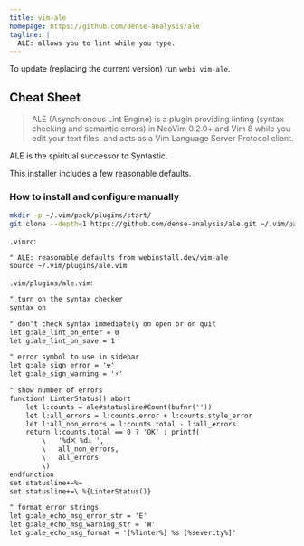 ```yaml
---
title: vim-ale
homepage: https://github.com/dense-analysis/ale
tagline: |
  ALE: allows you to lint while you type.
---
```


To update (replacing the current version) run `webi vim-ale`.

## Cheat Sheet

> ALE (Asynchronous Lint Engine) is a plugin providing linting (syntax checking
> and semantic errors) in NeoVim 0.2.0+ and Vim 8 while you edit your text
> files, and acts as a Vim Language Server Protocol client.

ALE is the spiritual successor to Syntastic.

This installer includes a few reasonable defaults.

### How to install and configure manually

```bash
mkdir -p ~/.vim/pack/plugins/start/
git clone --depth=1 https://github.com/dense-analysis/ale.git ~/.vim/pack/plugins/start/ale
```

`.vimrc`:

```vim
" ALE: reasonable defaults from webinstall.dev/vim-ale
source ~/.vim/plugins/ale.vim
```

`.vim/plugins/ale.vim`:

```txt
" turn on the syntax checker
syntax on

" don't check syntax immediately on open or on quit
let g:ale_lint_on_enter = 0
let g:ale_lint_on_save = 1

" error symbol to use in sidebar
let g:ale_sign_error = '☢️'
let g:ale_sign_warning = '⚡'

" show number of errors
function! LinterStatus() abort
    let l:counts = ale#statusline#Count(bufnr(''))
    let l:all_errors = l:counts.error + l:counts.style_error
    let l:all_non_errors = l:counts.total - l:all_errors
    return l:counts.total == 0 ? 'OK' : printf(
        \   '%d⨉ %d⚠ ',
        \   all_non_errors,
        \   all_errors
        \)
endfunction
set statusline+=%=
set statusline+=\ %{LinterStatus()}

" format error strings
let g:ale_echo_msg_error_str = 'E'
let g:ale_echo_msg_warning_str = 'W'
let g:ale_echo_msg_format = '[%linter%] %s [%severity%]'
```
